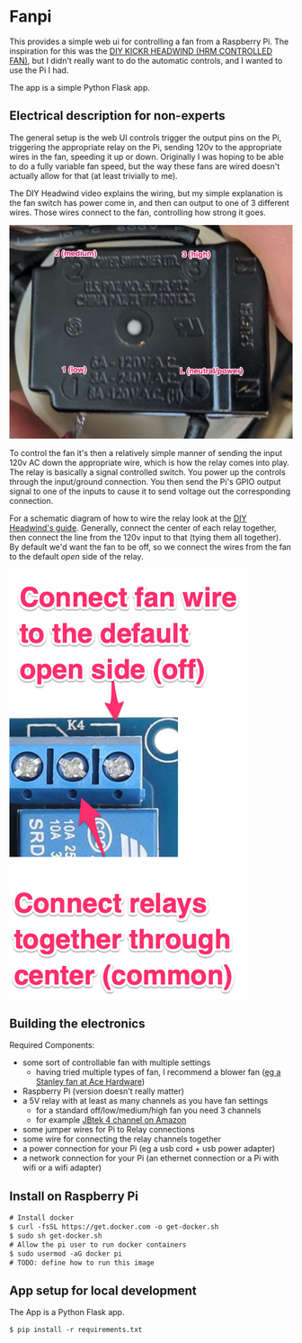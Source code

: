 # Fanpi

This provides a simple web ui for controlling a fan from a Raspberry Pi. The inspiration for this was the [DIY KICKR HEADWIND (HRM CONTROLLED FAN)](https://www.youtube.com/watch?v=6tJlJQgutkI), but I didn't really want to do the automatic controls, and I wanted to use the Pi I had.

The app is a simple Python Flask app.

## Electrical description for non-experts

The general setup is the web UI controls trigger the output pins on the Pi, triggering the appropriate relay on the Pi, sending 120v to the appropriate wires in the fan, speeding it up or down. Originally I was hoping to be able to do a fully variable fan speed, but the way these fans are wired doesn't actually allow for that (at least trivially to me).

The DIY Headwind video explains the wiring, but my simple explanation is the fan switch has power come in, and then can output to one of 3 different wires. Those wires connect to the fan, controlling how strong it goes.

![pic of fan knob](docs/fan_knob.jpg)

To control the fan it's then a relatively simple manner of sending the input 120v AC down the appropriate wire, which is how the relay comes into play. The relay is basically a signal controlled switch. You power up the controls through the input/ground connection. You then send the Pi's GPIO output signal to one of the inputs to cause it to send voltage out the corresponding connection.

For a schematic diagram of how to wire the relay look at the [DIY Headwind's guide](https://www.andrewgrabbs.com/interests/cycling/diy-kickr-headwind-smart-fan/). Generally, connect the center of each relay together, then connect the line from the 120v input to that (tying them all together). By default we'd want the fan to be off, so we connect the wires from the fan to the default _open_ side of the relay.

![pic of the relay](docs/relay.png)

## Building the electronics

Required Components:
* some sort of controllable fan with multiple settings
    * having tried multiple types of fan, I recommend a blower fan ([eg a Stanley fan at Ace Hardware](https://www.acehardware.com/departments/heating-and-cooling/portable-and-exhaust-fans/household-fans/6104947))
* Raspberry Pi (version doesn't really matter)
* a 5V relay with at least as many channels as you have fan settings
    * for a standard off/low/medium/high fan you need 3 channels
    * for example [JBtek 4 channel on Amazon](https://www.amazon.com/JBtek-Channel-Module-Arduino-Raspberry/dp/B00KTEN3TM)
* some jumper wires for Pi to Relay connections
* some wire for connecting the relay channels together
* a power connection for your Pi (eg a usb cord + usb power adapter)
* a network connection for your Pi (an ethernet connection or a Pi with wifi or a wifi adapter)

## Install on Raspberry Pi

```shell
# Install docker
$ curl -fsSL https://get.docker.com -o get-docker.sh
$ sudo sh get-docker.sh
# Allow the pi user to run docker containers
$ sudo usermod -aG docker pi
# TODO: define how to run this image

```

## App setup for local development

The App is a Python Flask app.

```shell
$ pip install -r requirements.txt
```
